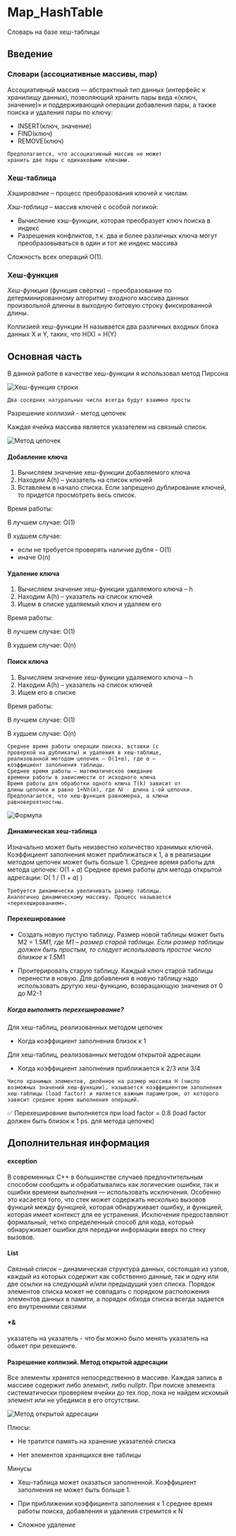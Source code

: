 # Map_HashTable
Словарь на базе хеш-таблицы
## Введение
### Словари (ассоциативные массивы, map)
Ассоциативный массив — абстрактный тип данных
(интерфейс к хранилищу данных), позволяющий хранить
пары вида «(ключ, значение)» и поддерживающий
операции добавления пары, а также поиска и удаления
пары по ключу:
* INSERT(ключ, значение)
* FIND(ключ)
* REMOVE(ключ)

```
Предполагается, что ассоциативный массив не может
хранить две пары с одинаковыми ключами.
```

### Хеш-таблица
*Хэширование* – процесс преобразования ключей к числам.

*Хэш-таблица* – массив ключей с особой логикой:
* Вычисление хэш-функции, которая преобразует ключ
поиска в индекс
* Разрешения конфликтов, т.к. два и более различных
ключа могут преобразовываться в один и тот же индекс
массива

Сложность всех операций O(1).

### Хеш-функция
*Хеш-функция* (функция свёртки) – преобразование по
детерминированному алгоритму входного массива данных
произвольной длинны в выходную битовую строку
фиксированной длины.

Коллизией хеш-функции H называется два различных
входных блока данных X и Y, таких, что
H(X) = H(Y)

## Основная чаcть
В данной работе в качестве хеш-функции я использовал метод Пирсона

![Хеш-функция строки](https://i.imgur.com/VHZg0PZ.png)

```
Два соседних натуральных числа всегда будут взаимно просты
```

Разрешение коллизий - метод цепочек

Каждая ячейка массива является указателем на
связный список.

![Метод цепочек](https://i.imgur.com/ns3iW67.png)

#### Добавление ключа

1. Вычисляем значение хеш-функции добавляемого
ключа
2. Находим A(h) – указатель на список ключей
3. Вставляем в начало списка. Если запрещено
дублирование ключей, то придется просмотреть весь
список.

Время работы:

В лучшем случае: O(1)

В худшем случае:
* если не требуется проверять наличие дубля - O(1)
* иначе O(n)

#### Удаление ключа
1. Вычисляем значение хеш-функции удаляемого ключа –
h
2. Находим A(h) – указатель на список ключей
3. Ищем в списке удаляемый ключ и удаляем его

Время работы:

В лучшем случае: O(1)

В худшем случае: O(n)

#### Поиск ключа
1. Вычисляем значение хеш-функции удаляемого ключа –
h
2. Находим A(h) – указатель на список ключей
3. Ищем его в списке

Время работы:

В лучшем случае: O(1)

В худшем случае: O(n)


```
Среднее время работы операции поиска, вставки (с
проверкой на дубликаты) и удаления в хеш-таблице,
реализованной методом цепочек – O(1+α), где α –
коэффициент заполнения таблицы.
Среднее время работы – математическое ожидание
времени работы в зависимости от исходного ключа
Время работы для обработки одного ключа T(k) зависит от
длины цепочки и равно 1+𝑁ℎ(𝑘), где 𝑁𝑖 - длина i-ой цепочки.
Предполагается, что хеш-функция равномерна, а ключи
равновероятностны.
```

![Формула](https://i.imgur.com/UvBHnfw.png)


#### Динамическая хеш-таблица
Изначально может быть неизвестно количество хранимых
ключей. Коэффициент заполнения может приближаться к
1, а в реализации методом цепочек может быть больше 1.
Среднее время работы для метода цепочек:
O(1 + 𝛼)
Среднее время работы для метода открытой адресации:
O( 1 / (1 + 𝛼) )

```
Требуется динамически увеличивать размер таблицы.
Аналогично динамическому массиву. Процесс называется
«перехешированием».
```

#### Перехеширование
* Создать новую пустую таблицу. Размер новой таблицы
может быть M2 = 1.5*M1, где M1 – размер старой
таблицы. Если размер таблицы должен быть простым, то
следует использовать простое число близкое к 1.5*M1

* Проитерировать старую таблицу. Каждый ключ старой
таблицы перенести в новую. Для добавления в новую
таблицу надо использовать другую хеш-функцию,
возвращающую значения от 0 до M2-1

##### Когда выполнять перехеширование?
Для хеш-таблиц, реализованных методом цепочек

* Когда коэффициент заполнения близок к 1

Для хеш-таблиц, реализованных методом открытой
адресации

* Когда коэффициент заполнения приближается к 2/3 или 3/4



```
Число хранимых элементов, делённое на размер массива H (число возможных значений хеш-функции), называется коэффициентом заполнения хеш-таблицы (load factor) и является важным параметром, от которого зависит среднее время выполнения операций. 
```

:white_check_mark: Перехешировние выполняется при load factor = 0.8 (load factor должен быть близок к 1 ps. для метода цепочек)


## Дополнительная информация 
#### exception 
В современных C++ в большинстве случаев предпочтительным способом сообщить и обрабатывались как логические ошибки, так и ошибки времени выполнения — использовать исключения. Особенно это касается того, что стек может содержать несколько вызовов функций между функцией, которая обнаруживает ошибку, и функцией, которая имеет контекст для ее устранения. Исключения предоставляют формальный, четко определенный способ для кода, который обнаруживает ошибки для передачи информации вверх по стеку вызовов.


#### List
*Связный список* – динамическая структура данных,
состоящая из узлов, каждый из которых содержит как
собственно данные, так и одну или две ссылки на
следующий и/или предыдущий узел списка.
Порядок элементов списка может не совпадать с порядком
расположения элементов данных в памяти, а порядок
обхода списка всегда задается его внутренними связями

#### *&
указатель на указатель - что бы можно было менять указатель на обькет при рехешинге.

#### Разрешение коллизий. Метод открытой адресации
Все элементы хранятся непосредственно в массиве.
Каждая запись в массиве содержит либо элемент, либо
nullptr.
При поиске элемента систематически проверяем ячейки
до тех пор, пока не найдем искомый элемент или не
убедимся в его отсутствии.

![Метод открытой адресации](https://i.imgur.com/boyvcTk.png)

Плюсы:

* Не тратится память на хранение указателей списка

* Нет элементов хранящихся вне таблицы

Минусы

* Хеш-таблица может оказаться заполненной.
Коэффициент заполнения не может быть больше 1.

* При приближении коэффициента заполнения к 1 среднее
время работы поиска, добавления и удаления стремится
к N

* Сложное удаление


